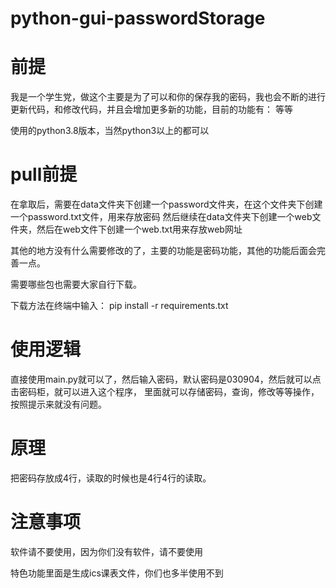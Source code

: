 # python-gui-passwordStorage
# 前提
我是一个学生党，做这个主要是为了可以和你的保存我的密码，我也会不断的进行更新代码，和修改代码，并且会增加更多新的功能，目前的功能有：
等等

使用的python3.8版本，当然python3以上的都可以
# pull前提
在拿取后，需要在data文件夹下创建一个password文件夹，在这个文件夹下创建一个password.txt文件，用来存放密码
然后继续在data文件夹下创建一个web文件夹，然后在web文件下创建一个web.txt用来存放web网址

其他的地方没有什么需要修改的了，主要的功能是密码功能，其他的功能后面会完善一点。

需要哪些包也需要大家自行下载。

下载方法在终端中输入：
pip install -r requirements.txt
# 使用逻辑
直接使用main.py就可以了，然后输入密码，默认密码是030904，然后就可以点击密码柜，就可以进入这个程序，
里面就可以存储密码，查询，修改等等操作，按照提示来就没有问题。
# 原理
把密码存放成4行，读取的时候也是4行4行的读取。
# 注意事项
软件请不要使用，因为你们没有软件，请不要使用

特色功能里面是生成ics课表文件，你们也多半使用不到
